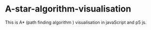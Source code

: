 # A-star-algorithm-visualisation
This is A* (path finding algorithm ) visualisation in javaScript and p5 js. 
